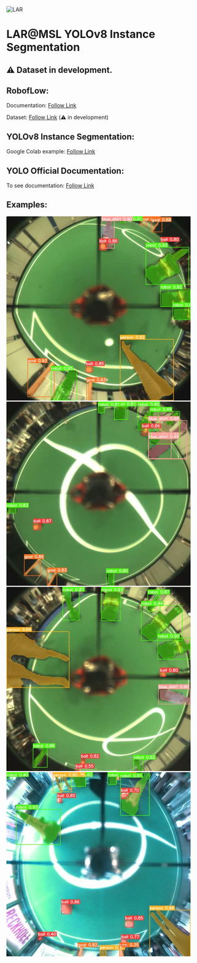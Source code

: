 ![LAR](https://github.com/MSL-LAR-MinhoTeam/2TDP/blob/main/Images/git_msl_YOLO.png)
# LAR@MSL YOLOv8 Instance Segmentation
## ⚠️ Dataset in development.

## RobofLow:
Documentation: [Follow Link](https://docs.roboflow.com/)

Dataset: [Follow Link](https://universe.roboflow.com/omnidatasetsegmentation/msl-omnidirecional-lar-uminho/dataset/14)  (⚠️ in development)

## YOLOv8 Instance Segmentation:
Google Colab example: [Follow Link](https://colab.research.google.com/gist/josecomartins/8091faa58b21a951b12658f64687b8e6/msl_yolov8.ipynb)

## YOLO Official Documentation:
To see documentation: [Follow Link](https://docs.ultralytics.com/)


## Examples:
![Example1](https://github.com/josecomartins/OmniVision/blob/main/Yolo/example2.jpg)
![Example2](https://github.com/josecomartins/OmniVision/blob/main/Yolo/example3.jpg)
![Example3](https://github.com/josecomartins/OmniVision/blob/main/Yolo/example4.jpg)
![Example4](https://github.com/josecomartins/OmniVision/blob/main/Yolo/example5.jpg)

